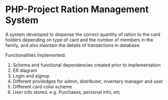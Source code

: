 # PHP-Project  Ration Management System
A system developed to dispense the correct quantity of ration to the card holders depending on type of card and the number of members in the family, and also maintain the details of transactions in database.

Functionalities implemented:
1. Schema and functional dependencies created prior to implementation
2. ER diagram
3. Login and signup
4. Different priviledges for admin, distributer, inventary manager and user
5. Different card color scheme
6. User info stored. e.g. Purchases, personal info, etc
